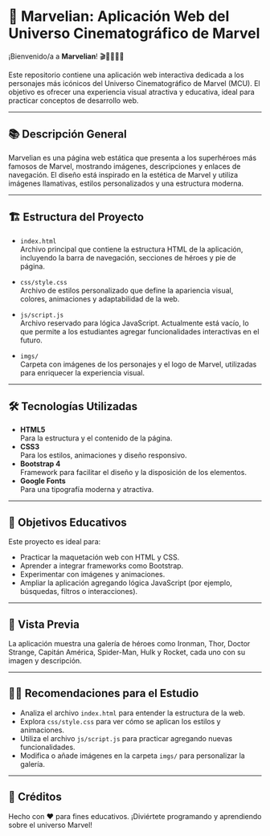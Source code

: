 # 🚀 Marvelian: Aplicación Web del Universo Cinematográfico de Marvel

¡Bienvenido/a a **Marvelian**! 🎬🦸‍♂️🦸‍♀️

Este repositorio contiene una aplicación web interactiva dedicada a los personajes más icónicos del Universo Cinematográfico de Marvel (MCU). El objetivo es ofrecer una experiencia visual atractiva y educativa, ideal para practicar conceptos de desarrollo web.

---

## 📚 Descripción General

Marvelian es una página web estática que presenta a los superhéroes más famosos de Marvel, mostrando imágenes, descripciones y enlaces de navegación. El diseño está inspirado en la estética de Marvel y utiliza imágenes llamativas, estilos personalizados y una estructura moderna.

---

## 🏗️ Estructura del Proyecto

- `index.html`  
  Archivo principal que contiene la estructura HTML de la aplicación, incluyendo la barra de navegación, secciones de héroes y pie de página.

- `css/style.css`  
  Archivo de estilos personalizado que define la apariencia visual, colores, animaciones y adaptabilidad de la web.

- `js/script.js`  
  Archivo reservado para lógica JavaScript. Actualmente está vacío, lo que permite a los estudiantes agregar funcionalidades interactivas en el futuro.

- `imgs/`  
  Carpeta con imágenes de los personajes y el logo de Marvel, utilizadas para enriquecer la experiencia visual.

---

## 🛠️ Tecnologías Utilizadas

- **HTML5**  
  Para la estructura y el contenido de la página.
- **CSS3**  
  Para los estilos, animaciones y diseño responsivo.
- **Bootstrap 4**  
  Framework para facilitar el diseño y la disposición de los elementos.
- **Google Fonts**  
  Para una tipografía moderna y atractiva.

---

## 🎯 Objetivos Educativos

Este proyecto es ideal para:
- Practicar la maquetación web con HTML y CSS.
- Aprender a integrar frameworks como Bootstrap.
- Experimentar con imágenes y animaciones.
- Ampliar la aplicación agregando lógica JavaScript (por ejemplo, búsquedas, filtros o interacciones).

---

## 📸 Vista Previa

La aplicación muestra una galería de héroes como Ironman, Thor, Doctor Strange, Capitán América, Spider-Man, Hulk y Rocket, cada uno con su imagen y descripción.

---

## 👨‍🏫 Recomendaciones para el Estudio

- Analiza el archivo `index.html` para entender la estructura de la web.
- Explora `css/style.css` para ver cómo se aplican los estilos y animaciones.
- Utiliza el archivo `js/script.js` para practicar agregando nuevas funcionalidades.
- Modifica o añade imágenes en la carpeta `imgs/` para personalizar la galería.

---

## 📝 Créditos

Hecho con ❤️ para fines educativos. ¡Diviértete programando y aprendiendo sobre el universo Marvel!
